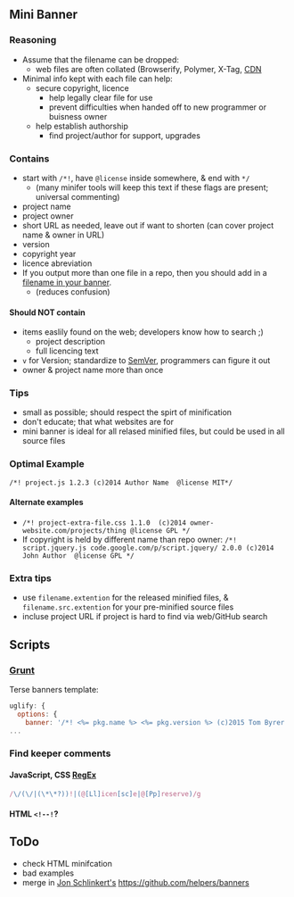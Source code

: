 ## Mini Banner

### Reasoning

* Assume that the filename can be dropped:
	* web files are often collated (Browserify, Polymer, X-Tag, [CDN](https://github.com/jsdelivr/jsdelivr#url-structure)
* Minimal info kept with each file can help:
	* secure copyright, licence
		* help legally clear file for use 
		* prevent difficulties when handed off to new programmer or buisness owner
	* help establish authorship
		* find project/author for support, upgrades

### Contains
* start with `/*!`, have `@license` inside somewhere, & end with `*/`
	* (many minifer tools will keep this text if these flags are present; universal commenting)
* project name
* project owner
* short URL as needed, leave out if want to shorten (can cover project name & owner in URL)
* version
* copyright year
* licence abreviation
* If you output more than one file in a repo, then you should add in a [filename in your banner](https://github.com/ractivejs/ractive/commit/7f8ee58b1174352a1f9e622abd023fc851bad750).
	* (reduces confusion)

#### Should NOT contain
* items easlily found on the web; developers know how to search ;)
	* project description
	* full licencing text
* `v` for Version; standardize to [SemVer](http://semver.org/), programmers can figure it out
* owner & project name more than once

### Tips

* small as possible; should respect the spirt of minification
* don't educate; that what websites are for
* mini banner is ideal for all relased minified files, but could be used in all source files

### Optimal Example

`/*! project.js 1.2.3 (c)2014 Author Name  @license MIT*/`

#### Alternate examples

* `/*! project-extra-file.css 1.1.0  (c)2014 owner-website.com/projects/thing @license GPL */`</br>
* If copyright is held by different name than repo owner: `/*! script.jquery.js code.google.com/p/script.jquery/ 2.0.0 (c)2014 John Author  @license GPL */`

### Extra tips
* use `filename.extention` for the released minified files, & `filename.src.extention` for your pre-minified source files
* incluse project URL if project is hard to find via web/GitHub search

## Scripts

### [Grunt](https://github.com/gruntjs/grunt-contrib-uglify#readme)
Terse banners template:
```JavaScript
uglify: {
  options: {
    banner: '/*! <%= pkg.name %> <%= pkg.version %> (c)2015 Tom Byrer  @licence <%= pkg.licence %>*/\n'
...
```

### Find keeper comments

#### JavaScript, CSS [RegEx](http://regexr.com/38nul)
```javascript
/\/(\/|(\*\*?))!|(@[Ll]icen[sc]e|@[Pp]reserve)/g
```

#### HTML `<!--!`?

## ToDo
* check HTML minifcation
* bad examples
* merge in [Jon Schlinkert's](https://github.com/jonschlinkert) https://github.com/helpers/banners


